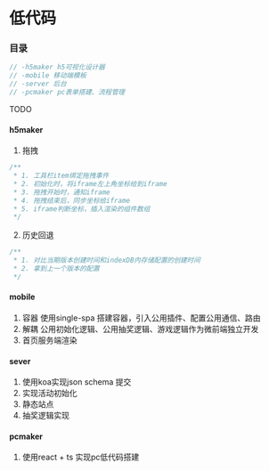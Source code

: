 # 低代码

### 目录
```js
// -h5maker h5可视化设计器
// -mobile 移动端模板
// -server 后台
// -pcmaker pc表单搭建、流程管理
```

TODO

#### h5maker
1. 拖拽
```js
/**
 * 1. 工具栏item绑定拖拽事件
 * 2. 初始化时，将iframe左上角坐标给到iframe
 * 3. 拖拽开始时，通知iframe
 * 4. 拖拽结束后，同步坐标给iframe
 * 5. iframe判断坐标，插入渲染的组件数组
 */
```
2. 历史回退
```js
/**
 * 1. 对比当期版本创建时间和indexDB内存储配置的创建时间
 * 2. 拿到上一个版本的配置
 */
```

#### mobile
1. 容器
使用single-spa 搭建容器，引入公用插件、配置公用通信、路由
2. 解耦
公用初始化逻辑、公用抽奖逻辑、游戏逻辑作为微前端独立开发
3. 首页服务端渲染

#### sever
1. 使用koa实现json schema 提交
2. 实现活动初始化
3. 静态站点
4. 抽奖逻辑实现

#### pcmaker
1. 使用react + ts 实现pc低代码搭建 


